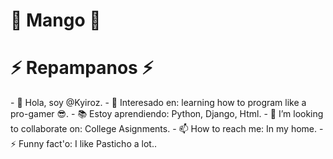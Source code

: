 

# 🥭 Mango 🥭
<h1> ⚡ Repampanos ⚡ </h1>
- 👋 Hola, soy @Kyiroz.
- 👀 Interesado en: learning how to program like a pro-gamer 😎.
- 📚 Estoy aprendiendo: Python, Django, Html.
- 💞️ I’m looking to collaborate on: College Asignments.
- 📫 How to reach me: In my home.
- ⚡ Funny fact'o: I like Pasticho a lot..

<!---
Kyiroz/Kyiroz is a ✨ special ✨ repository because its `README.md` (this file) appears on your GitHub profile.
You can click the Preview link to take a look at your changes.
--->
